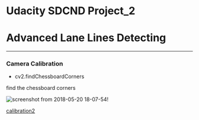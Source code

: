 
# Udacity SDCND Project_2 
# Advanced Lane Lines Detecting
----
### Camera Calibration
- cv2.findChessboardCorners

find the chessboard corners

![screenshot from 2018-05-20 18-07-54](https://user-images.githubusercontent.com/35591154/40277433-e3840ade-5c59-11e8-86f3-6e4bf76b3bb1.png)!

[calibration2](https://user-images.githubusercontent.com/35591154/40277328-23da2e3a-5c58-11e8-8f78-128a0af37041.jpg)
